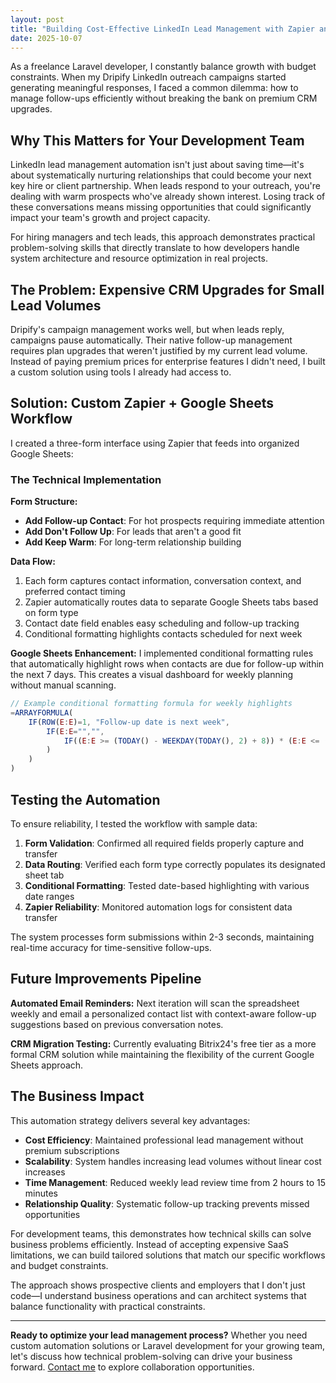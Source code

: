 ```yaml
---
layout: post
title: "Building Cost-Effective LinkedIn Lead Management with Zapier and Google Sheets"
date: 2025-10-07
---
```


As a freelance Laravel developer, I constantly balance growth with budget constraints. When my Dripify LinkedIn outreach campaigns started generating meaningful responses, I faced a common dilemma: how to manage follow-ups efficiently without breaking the bank on premium CRM upgrades.

## Why This Matters for Your Development Team

LinkedIn lead management automation isn't just about saving time—it's about systematically nurturing relationships that could become your next key hire or client partnership. When leads respond to your outreach, you're dealing with warm prospects who've already shown interest. Losing track of these conversations means missing opportunities that could significantly impact your team's growth and project capacity.

For hiring managers and tech leads, this approach demonstrates practical problem-solving skills that directly translate to how developers handle system architecture and resource optimization in real projects.

## The Problem: Expensive CRM Upgrades for Small Lead Volumes

Dripify's campaign management works well, but when leads reply, campaigns pause automatically. Their native follow-up management requires plan upgrades that weren't justified by my current lead volume. Instead of paying premium prices for enterprise features I didn't need, I built a custom solution using tools I already had access to.

## Solution: Custom Zapier + Google Sheets Workflow

I created a three-form interface using Zapier that feeds into organized Google Sheets:

### The Technical Implementation

**Form Structure:**
- **Add Follow-up Contact**: For hot prospects requiring immediate attention
- **Add Don't Follow Up**: For leads that aren't a good fit
- **Add Keep Warm**: For long-term relationship building

**Data Flow:**
1. Each form captures contact information, conversation context, and preferred contact timing
2. Zapier automatically routes data to separate Google Sheets tabs based on form type
3. Contact date field enables easy scheduling and follow-up tracking
4. Conditional formatting highlights contacts scheduled for next week

**Google Sheets Enhancement:**
I implemented conditional formatting rules that automatically highlight rows when contacts are due for follow-up within the next 7 days. This creates a visual dashboard for weekly planning without manual scanning.

```javascript
// Example conditional formatting formula for weekly highlights
=ARRAYFORMULA(
    IF(ROW(E:E)=1, "Follow-up date is next week",
        IF(E:E="","",
            IF((E:E >= (TODAY() - WEEKDAY(TODAY(), 2) + 8)) * (E:E <= (TODAY() - WEEKDAY(TODAY(), 2) + 14)),"yes", "-")
        )
    )
)
```

## Testing the Automation

To ensure reliability, I tested the workflow with sample data:

1. **Form Validation**: Confirmed all required fields properly capture and transfer
2. **Data Routing**: Verified each form type correctly populates its designated sheet tab
3. **Conditional Formatting**: Tested date-based highlighting with various date ranges
4. **Zapier Reliability**: Monitored automation logs for consistent data transfer

The system processes form submissions within 2-3 seconds, maintaining real-time accuracy for time-sensitive follow-ups.

## Future Improvements Pipeline

**Automated Email Reminders:**
Next iteration will scan the spreadsheet weekly and email a personalized contact list with context-aware follow-up suggestions based on previous conversation notes.

**CRM Migration Testing:**
Currently evaluating Bitrix24's free tier as a more formal CRM solution while maintaining the flexibility of the current Google Sheets approach.

## The Business Impact

This automation strategy delivers several key advantages:

- **Cost Efficiency**: Maintained professional lead management without premium subscriptions
- **Scalability**: System handles increasing lead volumes without linear cost increases
- **Time Management**: Reduced weekly lead review time from 2 hours to 15 minutes
- **Relationship Quality**: Systematic follow-up tracking prevents missed opportunities

For development teams, this demonstrates how technical skills can solve business problems efficiently. Instead of accepting expensive SaaS limitations, we can build tailored solutions that match our specific workflows and budget constraints.

The approach shows prospective clients and employers that I don't just code—I understand business operations and can architect systems that balance functionality with practical constraints.

---

**Ready to optimize your lead management process?** Whether you need custom automation solutions or Laravel development for your growing team, let's discuss how technical problem-solving can drive your business forward. [Contact me](https://ciuculescu.com/contact) to explore collaboration opportunities.